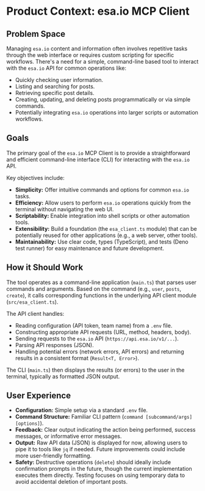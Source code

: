 # Product Context: esa.io MCP Client

## Problem Space

Managing `esa.io` content and information often involves repetitive tasks through the web interface or requires custom scripting for specific workflows. There's a need for a simple, command-line based tool to interact with the `esa.io` API for common operations like:

- Quickly checking user information.
- Listing and searching for posts.
- Retrieving specific post details.
- Creating, updating, and deleting posts programmatically or via simple commands.
- Potentially integrating `esa.io` operations into larger scripts or automation workflows.

## Goals

The primary goal of the `esa.io` MCP Client is to provide a straightforward and efficient command-line interface (CLI) for interacting with the `esa.io` API.

Key objectives include:

- **Simplicity:** Offer intuitive commands and options for common `esa.io` tasks.
- **Efficiency:** Allow users to perform `esa.io` operations quickly from the terminal without navigating the web UI.
- **Scriptability:** Enable integration into shell scripts or other automation tools.
- **Extensibility:** Build a foundation (the `esa_client.ts` module) that can be potentially reused for other applications (e.g., a web server, other tools).
- **Maintainability:** Use clear code, types (TypeScript), and tests (Deno test runner) for easy maintenance and future development.

## How it Should Work

The tool operates as a command-line application (`main.ts`) that parses user commands and arguments. Based on the command (e.g., `user`, `posts`, `create`), it calls corresponding functions in the underlying API client module (`src/esa_client.ts`).

The API client handles:

- Reading configuration (API token, team name) from a `.env` file.
- Constructing appropriate API requests (URL, method, headers, body).
- Sending requests to the `esa.io` API (`https://api.esa.io/v1/...`).
- Parsing API responses (JSON).
- Handling potential errors (network errors, API errors) and returning results in a consistent format (`Result<T, Error>`).

The CLI (`main.ts`) then displays the results (or errors) to the user in the terminal, typically as formatted JSON output.

## User Experience

- **Configuration:** Simple setup via a standard `.env` file.
- **Command Structure:** Familiar CLI pattern (`command [subcommand/args] [options]`).
- **Feedback:** Clear output indicating the action being performed, success messages, or informative error messages.
- **Output:** Raw API data (JSON) is displayed for now, allowing users to pipe it to tools like `jq` if needed. Future improvements could include more user-friendly formatting.
- **Safety:** Destructive operations (`delete`) should ideally include confirmation prompts in the future, though the current implementation executes them directly. Testing focuses on using temporary data to avoid accidental deletion of important posts.
